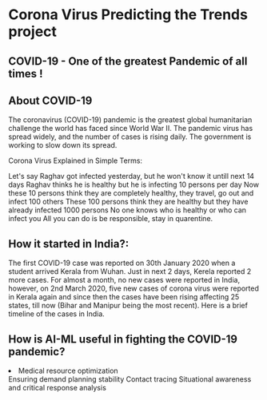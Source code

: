 # Corona Virus Predicting the Trends project

## COVID-19 - One of the greatest Pandemic of all times !

## About COVID-19
The coronavirus (COVID-19) pandemic is the greatest global humanitarian challenge the world has faced since World War II. The pandemic virus has spread widely, and the number of cases is rising daily. The government is working to slow down its spread.

Corona Virus Explained in Simple Terms:

Let's say Raghav got infected yesterday, but he won't know it untill next 14 days
Raghav thinks he is healthy but he is infecting 10 persons per day
Now these 10 persons think they are completely healthy, they travel, go out and infect 100 others
These 100 persons think they are healthy but they have already infected 1000 persons
No one knows who is healthy or who can infect you
All you can do is be responsible, stay in quarentine.


## How it started in India?:

The first COVID-19 case was reported on 30th January 2020 when a student arrived Kerala from Wuhan. Just in next 2 days, Kerela reported 2 more cases. For almost a month, no new cases were reported in India, however, on 2nd March 2020, five new cases of corona virus were reported in Kerala again and since then the cases have been rising affecting 25 states, till now (Bihar and Manipur being the most recent). Here is a brief timeline of the cases in India.



## How is AI-ML useful in fighting the COVID-19 pandemic?
<li>Medical resource optimization</li>
Ensuring demand planning stability
Contact tracing
Situational awareness and critical response analysis
